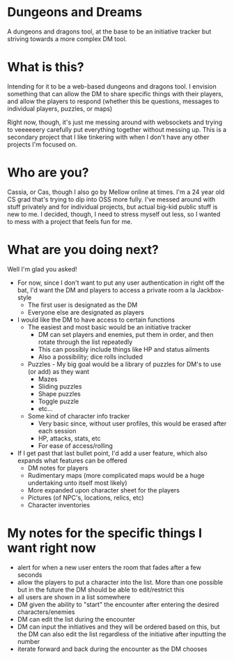 # Dungeons and Dreams
A dungeons and dragons tool, at the base to be an initiative tracker but striving towards a more complex DM tool. 

# What is this?
Intending for it to be a web-based dungeons and dragons tool. I envision something that can allow the DM to share specific things with their players, and allow the players to respond (whether this be questions, messages to individual players, puzzles, or maps)

Right now, though, it's just me messing around with websockets and trying to veeeeeery carefully put everything together without messing up. This is a secondary project that I like tinkering with when I don't have any other projects I'm focused on. 

# Who are you? 
Cassia, or Cas, though I also go by Mellow online at times. I'm a 24 year old CS grad that's trying to dip into OSS more fully. I've messed around with stuff privately and for individual projects, but actual big-kid public stuff is new to me. I decided, though, I need to stress myself out less, so I wanted to mess with a project that feels fun for me. 

# What are you doing next?
Well I'm glad you asked!

* For now, since I don't want to put any user authentication in right off the bat, I'd want the DM and players to access a private room a la Jackbox-style
    * The first user is designated as the DM
    * Everyone else are designated as players
* I would like the DM to have access to certain functions
    * The easiest and most basic would be an initiative tracker
        * DM can set players and enemies, put them in order, and then rotate through the list repeatedly
        * This can possibly include things like HP and status ailments
        * Also a possibility; dice rolls included
    * Puzzles - My big goal would be a library of puzzles for DM's to use (or add) as they want
        * Mazes
        * Sliding puzzles
        * Shape puzzles
        * Toggle puzzle
        * etc...
    * Some kind of character info tracker
        * Very basic since, without user profiles, this would be erased after each session
        * HP, attacks, stats, etc
        * For ease of access/rolling
* If I get past that last bullet point, I'd add a user feature, which also expands what features can be offered
    * DM notes for players
    * Rudimentary maps (more complicated maps would be a huge undertaking unto itself most likely)
    * More expanded upon character sheet for the players
    * Pictures (of NPC's, locations, relics, etc)
    * Character inventories

# My notes for the specific things I want right now
* alert for when a new user enters the room that fades after a few seconds
* allow the players to put a character into the list. More than one possible but in the future the DM should be able to edit/restrict this
* all users are shown in a list somewhere
* DM given the ability to "start" the encounter after entering the desired characters/enemies
* DM can edit the list during the encounter
* DM can input the initiatives and they will be ordered based on this, but the DM can also edit the list regardless of the initiative after inputting the number
* iterate forward and back during the encounter as the DM chooses
